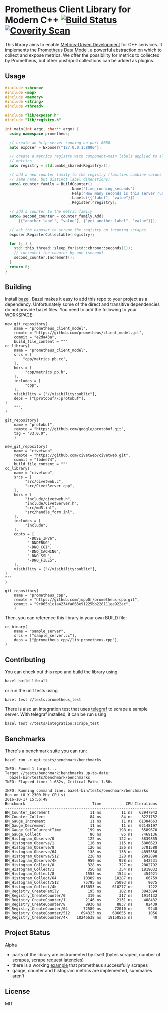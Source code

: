 # Prometheus Client Library for Modern C++ [![Build Status](https://travis-ci.org/jupp0r/prometheus-cpp.svg?branch=master)](https://travis-ci.org/jupp0r/prometheus-cpp)[![Coverity Scan](https://scan.coverity.com/projects/10567/badge.svg)](https://scan.coverity.com/projects/jupp0r-prometheus-cpp)

This library aims to enable
[Metrics-Driven Development](https://sookocheff.com/post/mdd/mdd/) for
C++ serivices. It implements the
[Prometheus Data Model](https://prometheus.io/docs/concepts/data_model/),
a powerful abstraction on which to collect and expose metrics. We
offer the possibility for metrics to collected by Prometheus, but
other push/pull collections can be added as plugins.

## Usage

``` c++
#include <chrono>
#include <map>
#include <memory>
#include <string>
#include <thread>

#include "lib/exposer.h"
#include "lib/registry.h"

int main(int argc, char** argv) {
  using namespace prometheus;

  // create an http server running on port 8080
  auto exposer = Exposer{"127.0.0.1:8080"};

  // create a metrics registry with component=main labels applied to all its
  // metrics
  auto registry = std::make_shared<Registry>();

  // add a new counter family to the registry (families combine values with the
  // same name, but distinct label dimenstions)
  auto& counter_family = BuildCounter()
                             .Name("time_running_seconds")
                             .Help("How many seconds is this server running?")
                             .Labels({{"label", "value"}})
                             .Register(*registry);

  // add a counter to the metric family
  auto& second_counter = counter_family.Add(
      {{"another_label", "value"}, {"yet_another_label", "value"}});

  // ask the exposer to scrape the registry on incoming scrapes
  exposer.RegisterCollectable(registry);

  for (;;) {
    std::this_thread::sleep_for(std::chrono::seconds(1));
    // increment the counter by one (second)
    second_counter.Increment();
  }
  return 0;
}
```

## Building

Install [bazel](https://www.bazel.io).  Bazel makes it easy to add
this repo to your project as a dependency. Unfortunately some of the
direct and transitive dependencies do not provide bazel files. You need
to add the following to your WORKSPACE:

```
new_git_repository(
    name = "prometheus_client_model",
    remote = "https://github.com/prometheus/client_model.git",
    commit = "e2da43a",
    build_file_content = """
cc_library(
    name = "prometheus_client_model",
    srcs = [
        "cpp/metrics.pb.cc",
    ],
    hdrs = [
         "cpp/metrics.pb.h",
    ],
    includes = [
         "cpp",
    ],
    visibility = ["//visibility:public"],
    deps = ["@protobuf//:protobuf"],
)
    """,
)

git_repository(
    name = "protobuf",
    remote = "https://github.com/google/protobuf.git",
    tag = "v3.0.0",
    )

new_git_repository(
    name = "civetweb",
    remote = "https://github.com/civetweb/civetweb.git",
    commit = "fbdee74",
    build_file_content = """
cc_library(
    name = "civetweb",
    srcs = [
         "src/civetweb.c",
         "src/CivetServer.cpp",
    ],
    hdrs = [
         "include/civetweb.h",
         "include/CivetServer.h",
         "src/md5.inl",
         "src/handle_form.inl",
    ],
    includes = [
         "include",
    ],
    copts = [
          "-DUSE_IPV6",
          "-DNDEBUG",
          "-DNO_CGI",
          "-DNO_CACHING",
          "-DNO_SSL",
          "-DNO_FILES",
    ],
    visibility = ["//visibility:public"],
)
"""
)

git_repository(
    name = "prometheus_cpp",
    remote = "https://github.com/jupp0r/prometheus-cpp.git",
    commit = "9c865b1c1a4234fa063e91225bb228111ee922ac",
    )
```

Then, you can reference this library in your own BUILD file:

```
cc_binary(
    name = "sample_server",
    srcs = ["sample_server.cc"],
    deps = ["@prometheus_cpp//lib:prometheus-cpp"],
)
```

## Contributing

You can check out this repo and build the library using
``` bash
bazel build lib:all
```

or run the unit tests using
```
bazel test //tests:prometheus_test
```

There is also an integration test that
uses [telegraf](https://github.com/influxdata/telegraf) to scrape a
sample server. With telegraf installed, it can be run using
```
bazel test //tests/integration:scrape_test
```

## Benchmarks

There's a benchmark suite you can run:

```
bazel run -c opt tests/benchmark/benchmarks

INFO: Found 1 target...
Target //tests/benchmark:benchmarks up-to-date:
  bazel-bin/tests/benchmark/benchmarks
INFO: Elapsed time: 1.682s, Critical Path: 1.56s

INFO: Running command line: bazel-bin/tests/benchmark/benchmarks
Run on (8 X 2300 MHz CPU s)
2016-10-17 15:56:49
Benchmark                              Time           CPU Iterations
--------------------------------------------------------------------
BM_Counter_Increment                  11 ns         11 ns   62947942
BM_Counter_Collect                    84 ns         84 ns    8221752
BM_Gauge_Increment                    11 ns         11 ns   61384663
BM_Gauge_Decrement                    11 ns         11 ns   62148197
BM_Gauge_SetToCurrentTime            199 ns        198 ns    3589670
BM_Gauge_Collect                      86 ns         85 ns    7469136
BM_Histogram_Observe/0               122 ns        122 ns    5839855
BM_Histogram_Observe/1               116 ns        115 ns    5806623
BM_Histogram_Observe/8               126 ns        126 ns    5781588
BM_Histogram_Observe/64              138 ns        138 ns    4895550
BM_Histogram_Observe/512             228 ns        228 ns    2992898
BM_Histogram_Observe/4k              959 ns        958 ns     642231
BM_Histogram_Collect/0               328 ns        327 ns    2002792
BM_Histogram_Collect/1               356 ns        354 ns    1819032
BM_Histogram_Collect/8              1553 ns       1544 ns     454921
BM_Histogram_Collect/64            10389 ns      10287 ns      66759
BM_Histogram_Collect/512           75795 ns      75093 ns       9075
BM_Histogram_Collect/4k           615853 ns     610277 ns       1222
BM_Registry_CreateFamily             195 ns        182 ns    3843894
BM_Registry_CreateCounter/0          319 ns        317 ns    1914132
BM_Registry_CreateCounter/1         2146 ns       2131 ns     408432
BM_Registry_CreateCounter/8         8936 ns       8837 ns      82439
BM_Registry_CreateCounter/64       72589 ns      72010 ns       9248
BM_Registry_CreateCounter/512     694323 ns     686655 ns       1056
BM_Registry_CreateCounter/4k    18246638 ns   18150525 ns         40
```

## Project Status
Alpha

* parts of the library are instrumented by itself (bytes scraped,
  number of scrapes, scrape request latencies)
* there is a working [example](tests/integration/sample_server.cc)
  that prometheus successfully scrapes
* gauge, counter and histogram metrics are implemented, summaries
  aren't

## License
MIT
